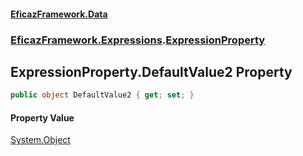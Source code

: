 #### [EficazFramework.Data](EficazFrameworkData.md 'EficazFramework Data')
### [EficazFramework.Expressions](EficazFrameworkData.md#EficazFramework.Expressions 'EficazFramework.Expressions').[ExpressionProperty](EficazFramework.Expressions/ExpressionProperty.md 'EficazFramework.Expressions.ExpressionProperty')

## ExpressionProperty.DefaultValue2 Property

```csharp
public object DefaultValue2 { get; set; }
```

#### Property Value
[System.Object](https://docs.microsoft.com/en-us/dotnet/api/System.Object 'System.Object')